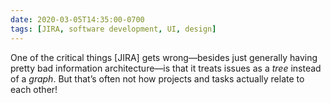 ```yaml
---
date: 2020-03-05T14:35:00-0700
tags: [JIRA, software development, UI, design]
---
```


One of the critical things [JIRA] gets wrong—besides just generally having pretty bad information architecture—is that it treats issues as a *tree* instead of a *graph*. But that’s often not how projects and tasks actually relate to each other!
